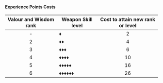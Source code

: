 #### Experience Points Costs

Valour and Wisdom rank | Weapon Skill level | Cost to attain new rank or level
:---: | --- | :---:
- | &#9830; | 2
2 | ♦♦ | 4
3 | ♦♦♦ | 6
4 | ♦♦♦♦ | 10
5 | ♦♦♦♦♦ | 16
6 | ♦♦♦♦♦♦ | 26
